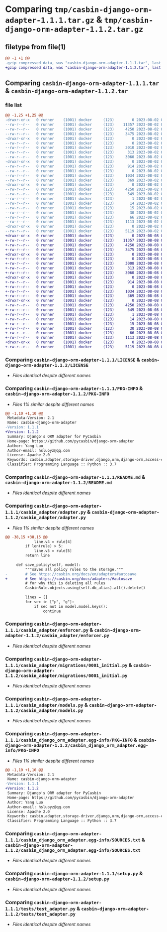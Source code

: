 # Comparing `tmp/casbin-django-orm-adapter-1.1.1.tar.gz` & `tmp/casbin-django-orm-adapter-1.1.2.tar.gz`

## filetype from file(1)

```diff
@@ -1 +1 @@
-gzip compressed data, was "casbin-django-orm-adapter-1.1.1.tar", last modified: Wed Aug  2 06:09:29 2023, max compression
+gzip compressed data, was "casbin-django-orm-adapter-1.1.2.tar", last modified: Tue Aug  8 06:33:21 2023, max compression
```

## Comparing `casbin-django-orm-adapter-1.1.1.tar` & `casbin-django-orm-adapter-1.1.2.tar`

### file list

```diff
@@ -1,25 +1,25 @@
-drwxr-xr-x   0 runner    (1001) docker     (123)        0 2023-08-02 06:09:29.799650 casbin-django-orm-adapter-1.1.1/
--rw-r--r--   0 runner    (1001) docker     (123)    11357 2023-08-02 06:09:02.000000 casbin-django-orm-adapter-1.1.1/LICENSE
--rw-r--r--   0 runner    (1001) docker     (123)     4250 2023-08-02 06:09:29.799650 casbin-django-orm-adapter-1.1.1/PKG-INFO
--rw-r--r--   0 runner    (1001) docker     (123)     3475 2023-08-02 06:09:02.000000 casbin-django-orm-adapter-1.1.1/README.md
-drwxr-xr-x   0 runner    (1001) docker     (123)        0 2023-08-02 06:09:29.795650 casbin-django-orm-adapter-1.1.1/casbin_adapter/
--rw-r--r--   0 runner    (1001) docker     (123)        0 2023-08-02 06:09:02.000000 casbin-django-orm-adapter-1.1.1/casbin_adapter/__init__.py
--rw-r--r--   0 runner    (1001) docker     (123)     3010 2023-08-02 06:09:02.000000 casbin-django-orm-adapter-1.1.1/casbin_adapter/adapter.py
--rw-r--r--   0 runner    (1001) docker     (123)      313 2023-08-02 06:09:02.000000 casbin-django-orm-adapter-1.1.1/casbin_adapter/apps.py
--rw-r--r--   0 runner    (1001) docker     (123)     3060 2023-08-02 06:09:02.000000 casbin-django-orm-adapter-1.1.1/casbin_adapter/enforcer.py
-drwxr-xr-x   0 runner    (1001) docker     (123)        0 2023-08-02 06:09:29.795650 casbin-django-orm-adapter-1.1.1/casbin_adapter/migrations/
--rw-r--r--   0 runner    (1001) docker     (123)      914 2023-08-02 06:09:02.000000 casbin-django-orm-adapter-1.1.1/casbin_adapter/migrations/0001_initial.py
--rw-r--r--   0 runner    (1001) docker     (123)        0 2023-08-02 06:09:02.000000 casbin-django-orm-adapter-1.1.1/casbin_adapter/migrations/__init__.py
--rw-r--r--   0 runner    (1001) docker     (123)     1034 2023-08-02 06:09:02.000000 casbin-django-orm-adapter-1.1.1/casbin_adapter/models.py
--rw-r--r--   0 runner    (1001) docker     (123)      369 2023-08-02 06:09:02.000000 casbin-django-orm-adapter-1.1.1/casbin_adapter/utils.py
-drwxr-xr-x   0 runner    (1001) docker     (123)        0 2023-08-02 06:09:29.799650 casbin-django-orm-adapter-1.1.1/casbin_django_orm_adapter.egg-info/
--rw-r--r--   0 runner    (1001) docker     (123)     4250 2023-08-02 06:09:29.000000 casbin-django-orm-adapter-1.1.1/casbin_django_orm_adapter.egg-info/PKG-INFO
--rw-r--r--   0 runner    (1001) docker     (123)      549 2023-08-02 06:09:29.000000 casbin-django-orm-adapter-1.1.1/casbin_django_orm_adapter.egg-info/SOURCES.txt
--rw-r--r--   0 runner    (1001) docker     (123)        1 2023-08-02 06:09:29.000000 casbin-django-orm-adapter-1.1.1/casbin_django_orm_adapter.egg-info/dependency_links.txt
--rw-r--r--   0 runner    (1001) docker     (123)       14 2023-08-02 06:09:29.000000 casbin-django-orm-adapter-1.1.1/casbin_django_orm_adapter.egg-info/requires.txt
--rw-r--r--   0 runner    (1001) docker     (123)       15 2023-08-02 06:09:29.000000 casbin-django-orm-adapter-1.1.1/casbin_django_orm_adapter.egg-info/top_level.txt
--rw-r--r--   0 runner    (1001) docker     (123)       30 2023-08-02 06:09:02.000000 casbin-django-orm-adapter-1.1.1/pyproject.toml
--rw-r--r--   0 runner    (1001) docker     (123)       66 2023-08-02 06:09:29.799650 casbin-django-orm-adapter-1.1.1/setup.cfg
--rw-r--r--   0 runner    (1001) docker     (123)     1113 2023-08-02 06:09:02.000000 casbin-django-orm-adapter-1.1.1/setup.py
-drwxr-xr-x   0 runner    (1001) docker     (123)        0 2023-08-02 06:09:29.799650 casbin-django-orm-adapter-1.1.1/tests/
--rw-r--r--   0 runner    (1001) docker     (123)     5119 2023-08-02 06:09:02.000000 casbin-django-orm-adapter-1.1.1/tests/test_adapter.py
+drwxr-xr-x   0 runner    (1001) docker     (123)        0 2023-08-08 06:33:21.207105 casbin-django-orm-adapter-1.1.2/
+-rw-r--r--   0 runner    (1001) docker     (123)    11357 2023-08-08 06:32:47.000000 casbin-django-orm-adapter-1.1.2/LICENSE
+-rw-r--r--   0 runner    (1001) docker     (123)     4250 2023-08-08 06:33:21.207105 casbin-django-orm-adapter-1.1.2/PKG-INFO
+-rw-r--r--   0 runner    (1001) docker     (123)     3475 2023-08-08 06:32:47.000000 casbin-django-orm-adapter-1.1.2/README.md
+drwxr-xr-x   0 runner    (1001) docker     (123)        0 2023-08-08 06:33:21.207105 casbin-django-orm-adapter-1.1.2/casbin_adapter/
+-rw-r--r--   0 runner    (1001) docker     (123)        0 2023-08-08 06:32:47.000000 casbin-django-orm-adapter-1.1.2/casbin_adapter/__init__.py
+-rw-r--r--   0 runner    (1001) docker     (123)     3008 2023-08-08 06:32:47.000000 casbin-django-orm-adapter-1.1.2/casbin_adapter/adapter.py
+-rw-r--r--   0 runner    (1001) docker     (123)      313 2023-08-08 06:32:47.000000 casbin-django-orm-adapter-1.1.2/casbin_adapter/apps.py
+-rw-r--r--   0 runner    (1001) docker     (123)     3060 2023-08-08 06:32:47.000000 casbin-django-orm-adapter-1.1.2/casbin_adapter/enforcer.py
+drwxr-xr-x   0 runner    (1001) docker     (123)        0 2023-08-08 06:33:21.207105 casbin-django-orm-adapter-1.1.2/casbin_adapter/migrations/
+-rw-r--r--   0 runner    (1001) docker     (123)      914 2023-08-08 06:32:47.000000 casbin-django-orm-adapter-1.1.2/casbin_adapter/migrations/0001_initial.py
+-rw-r--r--   0 runner    (1001) docker     (123)        0 2023-08-08 06:32:47.000000 casbin-django-orm-adapter-1.1.2/casbin_adapter/migrations/__init__.py
+-rw-r--r--   0 runner    (1001) docker     (123)     1034 2023-08-08 06:32:47.000000 casbin-django-orm-adapter-1.1.2/casbin_adapter/models.py
+-rw-r--r--   0 runner    (1001) docker     (123)      369 2023-08-08 06:32:47.000000 casbin-django-orm-adapter-1.1.2/casbin_adapter/utils.py
+drwxr-xr-x   0 runner    (1001) docker     (123)        0 2023-08-08 06:33:21.207105 casbin-django-orm-adapter-1.1.2/casbin_django_orm_adapter.egg-info/
+-rw-r--r--   0 runner    (1001) docker     (123)     4250 2023-08-08 06:33:21.000000 casbin-django-orm-adapter-1.1.2/casbin_django_orm_adapter.egg-info/PKG-INFO
+-rw-r--r--   0 runner    (1001) docker     (123)      549 2023-08-08 06:33:21.000000 casbin-django-orm-adapter-1.1.2/casbin_django_orm_adapter.egg-info/SOURCES.txt
+-rw-r--r--   0 runner    (1001) docker     (123)        1 2023-08-08 06:33:21.000000 casbin-django-orm-adapter-1.1.2/casbin_django_orm_adapter.egg-info/dependency_links.txt
+-rw-r--r--   0 runner    (1001) docker     (123)       14 2023-08-08 06:33:21.000000 casbin-django-orm-adapter-1.1.2/casbin_django_orm_adapter.egg-info/requires.txt
+-rw-r--r--   0 runner    (1001) docker     (123)       15 2023-08-08 06:33:21.000000 casbin-django-orm-adapter-1.1.2/casbin_django_orm_adapter.egg-info/top_level.txt
+-rw-r--r--   0 runner    (1001) docker     (123)       30 2023-08-08 06:32:47.000000 casbin-django-orm-adapter-1.1.2/pyproject.toml
+-rw-r--r--   0 runner    (1001) docker     (123)       66 2023-08-08 06:33:21.207105 casbin-django-orm-adapter-1.1.2/setup.cfg
+-rw-r--r--   0 runner    (1001) docker     (123)     1113 2023-08-08 06:32:47.000000 casbin-django-orm-adapter-1.1.2/setup.py
+drwxr-xr-x   0 runner    (1001) docker     (123)        0 2023-08-08 06:33:21.207105 casbin-django-orm-adapter-1.1.2/tests/
+-rw-r--r--   0 runner    (1001) docker     (123)     5119 2023-08-08 06:32:47.000000 casbin-django-orm-adapter-1.1.2/tests/test_adapter.py
```

### Comparing `casbin-django-orm-adapter-1.1.1/LICENSE` & `casbin-django-orm-adapter-1.1.2/LICENSE`

 * *Files identical despite different names*

### Comparing `casbin-django-orm-adapter-1.1.1/PKG-INFO` & `casbin-django-orm-adapter-1.1.2/PKG-INFO`

 * *Files 1% similar despite different names*

```diff
@@ -1,10 +1,10 @@
 Metadata-Version: 2.1
 Name: casbin-django-orm-adapter
-Version: 1.1.1
+Version: 1.1.2
 Summary: Django's ORM adapter for PyCasbin
 Home-page: https://github.com/pycasbin/django-orm-adapter
 Author: Yang Luo
 Author-email: hsluoyz@qq.com
 License: Apache 2.0
 Keywords: casbin,adapter,storage-driver,django,orm,django-orm,access-control,authorization
 Classifier: Programming Language :: Python :: 3.7
```

### Comparing `casbin-django-orm-adapter-1.1.1/README.md` & `casbin-django-orm-adapter-1.1.2/README.md`

 * *Files identical despite different names*

### Comparing `casbin-django-orm-adapter-1.1.1/casbin_adapter/adapter.py` & `casbin-django-orm-adapter-1.1.2/casbin_adapter/adapter.py`

 * *Files 1% similar despite different names*

```diff
@@ -38,15 +38,15 @@
             line.v4 = rule[4]
         if len(rule) > 5:
             line.v5 = rule[5]
         return line
 
     def save_policy(self, model):
         """saves all policy rules to the storage."""
-        # See https://casbin.org/docs/en/adapters#autosave
+        # See https://casbin.org/docs/adapters/#autosave
         # for why this is deleting all rules
         CasbinRule.objects.using(self.db_alias).all().delete()
 
         lines = []
         for sec in ["p", "g"]:
             if sec not in model.model.keys():
                 continue
```

### Comparing `casbin-django-orm-adapter-1.1.1/casbin_adapter/enforcer.py` & `casbin-django-orm-adapter-1.1.2/casbin_adapter/enforcer.py`

 * *Files identical despite different names*

### Comparing `casbin-django-orm-adapter-1.1.1/casbin_adapter/migrations/0001_initial.py` & `casbin-django-orm-adapter-1.1.2/casbin_adapter/migrations/0001_initial.py`

 * *Files identical despite different names*

### Comparing `casbin-django-orm-adapter-1.1.1/casbin_adapter/models.py` & `casbin-django-orm-adapter-1.1.2/casbin_adapter/models.py`

 * *Files identical despite different names*

### Comparing `casbin-django-orm-adapter-1.1.1/casbin_django_orm_adapter.egg-info/PKG-INFO` & `casbin-django-orm-adapter-1.1.2/casbin_django_orm_adapter.egg-info/PKG-INFO`

 * *Files 1% similar despite different names*

```diff
@@ -1,10 +1,10 @@
 Metadata-Version: 2.1
 Name: casbin-django-orm-adapter
-Version: 1.1.1
+Version: 1.1.2
 Summary: Django's ORM adapter for PyCasbin
 Home-page: https://github.com/pycasbin/django-orm-adapter
 Author: Yang Luo
 Author-email: hsluoyz@qq.com
 License: Apache 2.0
 Keywords: casbin,adapter,storage-driver,django,orm,django-orm,access-control,authorization
 Classifier: Programming Language :: Python :: 3.7
```

### Comparing `casbin-django-orm-adapter-1.1.1/casbin_django_orm_adapter.egg-info/SOURCES.txt` & `casbin-django-orm-adapter-1.1.2/casbin_django_orm_adapter.egg-info/SOURCES.txt`

 * *Files identical despite different names*

### Comparing `casbin-django-orm-adapter-1.1.1/setup.py` & `casbin-django-orm-adapter-1.1.2/setup.py`

 * *Files identical despite different names*

### Comparing `casbin-django-orm-adapter-1.1.1/tests/test_adapter.py` & `casbin-django-orm-adapter-1.1.2/tests/test_adapter.py`

 * *Files identical despite different names*

